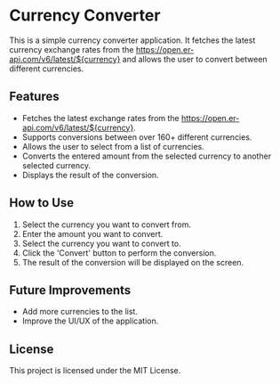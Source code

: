 # Currency Converter

This is a simple currency converter application. It fetches the latest currency exchange rates from the https://open.er-api.com/v6/latest/${currency} and allows the user to convert between different currencies.

## Features

- Fetches the latest exchange rates from the https://open.er-api.com/v6/latest/${currency}.
- Supports conversions between over 160+ different currencies.
- Allows the user to select from a list of currencies.
- Converts the entered amount from the selected currency to another selected currency.
- Displays the result of the conversion.

## How to Use

1. Select the currency you want to convert from.
2. Enter the amount you want to convert.
3. Select the currency you want to convert to.
4. Click the 'Convert' button to perform the conversion.
5. The result of the conversion will be displayed on the screen.

## Future Improvements

- Add more currencies to the list.
- Improve the UI/UX of the application.

## License

This project is licensed under the MIT License.